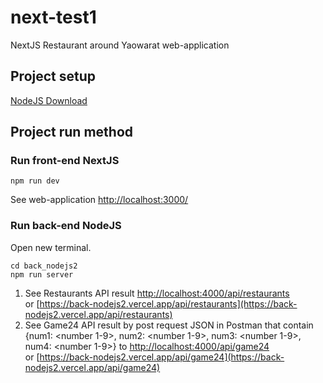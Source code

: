 # next-test1
NextJS Restaurant around Yaowarat web-application

## Project setup
[NodeJS Download](https://nodejs.org)  
## Project run method
### Run front-end NextJS
```
npm run dev
```
See web-application [http://localhost:3000/](http://localhost:3000/)

### Run back-end NodeJS
Open new terminal.
```
cd back_nodejs2
npm run server
```
1. See Restaurants API result [http://localhost:4000/api/restaurants](http://localhost:4000/api/restaurants)  
or [https://back-nodejs2.vercel.app/api/restaurants](https://back-nodejs2.vercel.app/api/restaurants)  
2. See Game24 API result by post request JSON in Postman that contain  
{num1: <number 1-9>, num2: <number 1-9>, num3: <number 1-9>, num4: <number 1-9>} to [http://localhost:4000/api/game24](http://localhost:4000/api/game24)  
or [https://back-nodejs2.vercel.app/api/game24](https://back-nodejs2.vercel.app/api/game24)  


